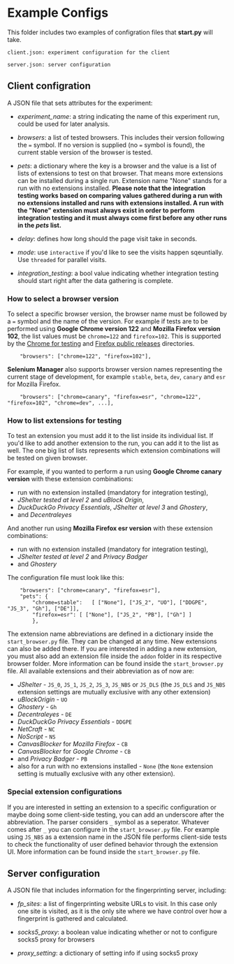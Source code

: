 # Example Configs

This folder includes two examples of configration files that **start.py** will take.
    
    client.json: experiment configuration for the client

    server.json: server configuration 


## Client configration

A JSON file that sets attributes for the experiment:

* *experiment_name*: a string indicating the name of this experiment run, could be used for later analysis.

* *browsers*: a list of tested browsers. This includes their version following the `=` symbol. If no version is supplied (no `=` symbol is found), the current stable version of the browser is tested.

* *pets*: a dictionary where the key is a browser and the value is a list of lists of extensions to test on that browser. That means more extensions can be installed during a single run. Extension name "None" stands for a run with no extensions installed. **Please note that the integration testing works based on comparing values gathered during a run with no extensions installed and runs with extensions installed. A run with the "None" extension must always exist in order to perform integration testing and it must always come first before any other runs in the *pets* list.**

* *delay*: defines how long should the page visit take in seconds.

* *mode*: use `interactive` if you'd like to see the visits happen sqeuntially. Use `threaded` for parallel visits.

* *integration_testing*: a bool value indicating whether integration testing should start right after the data gathering is complete. 

### How to select a browser version
To select a specific browser version, the browser name must be followed by a `=` symbol and the name of the version. For example if tests are to be performed using **Google Chrome version 122** and **Mozilla Firefox version 102**, the list values must be `chrome=122` and `firefox=102`. This is supported by the [Chrome for testing](https://googlechromelabs.github.io/chrome-for-testing/) and [Firefox public releases](https://ftp.mozilla.org/pub/firefox/releases/) directories.
```
    "browsers": ["chrome=122", "firefox=102"],
``` 
**Selenium Manager** also supports browser version names representing the current stage of development, for example `stable`, `beta`, `dev`, `canary` and `esr` for Mozilla Firefox.
```
    "browsers": ["chrome=canary", "firefox=esr", "chrome=122", "firefox=102", "chrome=dev", ...],
``` 

### How to list extensions for testing
To test an extension you must add it to the list inside its individual list. If you'd like to add another extension to the run, you can add it to the list as well. The one big list of lists represents which extension combinations will be tested on given browser.

For example, if you wanted to perform a run using **Google Chrome canary version** with these extension combinations:

- run with no extension installed (mandatory for integration testing),
- *JShelter tested at level 2* and *uBlock Origin*,
- *DuckDuckGo Privacy Essentials*, *JShelter at level 3* and *Ghostery*,
- and *Decentraleyes*

And another run using **Mozilla Firefox esr version** with these extension combinations:
- run with no extension installed (mandatory for integration testing),
- *JShelter tested at level 2* and *Privacy Badger*
- and *Ghostery*

The configuration file must look like this:
```
    "browsers": ["chrome=canary", "firefox=esr"],
    "pets": {
        "chrome=stable":   [ ["None"], ["JS_2", "UO"], ["DDGPE", "JS_3", "Gh"], ["DE"]],
        "firefox=esr": [ ["None"], ["JS_2", "PB"], ["Gh"] ]
        },
```
The extension name abbreviations are defined in a dictionary inside the `start_browser.py` file. They can be changed at any time. New extensions can also be added there. If you are interested in adding a new extension, you must also add an extension file inside the `addon` folder in its respective browser folder. More information can be found inside the `start_browser.py` file. All available extensions and their abbreviation as of now are:

- *JShelter* - `JS_0`, `JS_1`, `JS_2`, `JS_3`, `JS_NBS` or `JS_DLS` (the `JS_DLS` and `JS_NBS` extension settings are mutually exclusive with any other extension)
- *uBlockOrigin* - `UO`
- *Ghostery* - `Gh`
- *Decentraleyes* - `DE`
- *DuckDuckGo Privacy Essentials* - `DDGPE`
- *NetCraft* - `NC`
- *NoScript* - `NS`
- *CanvasBlocker* for *Mozilla Firefox* - `CB`
- *CanvasBlocker* for *Google Chrome* - `CB`
- and *Privacy Badger* - `PB`
- also for a run with no extensions installed - `None` (the `None` extension setting is mutually exclusive with any other extension).

### Special extension configurations
If you are interested in setting an extension to a specific configuration or maybe doing some client-side testing, you can add an underscore after the abbreviation. The parser considers `_` symbol as a seperator. Whatever comes after `_` you can configure in the `start_browser.py` file. For example using `JS_NBS` as a extension name in the JSON file performs client-side tests to check the functionality of user defined behavior through the extension UI. More information can be found inside the `start_browser.py` file.

## Server configuration

A JSON file that includes information for the fingerprinting server, including:

* *fp\_sites*: a list of fingerprinting website URLs to visit. In this case only one site is visited, as it is the only site where we have control over how a fingerprint is gathered and calculated.

* *socks5\_proxy*: a boolean value indicating whether or not to configure socks5 proxy for browsers 

* *proxy_setting*: a dictionary of setting info if using socks5 proxy
